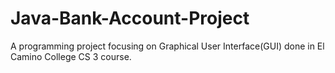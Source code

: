 # Java-Bank-Account-Project
A programming project focusing on Graphical User Interface(GUI) done in El Camino College CS 3 course.
